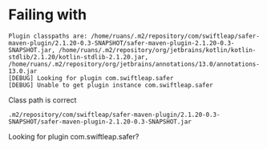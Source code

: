 # Failing with 

```
Plugin classpaths are: /home/ruans/.m2/repository/com/swiftleap/safer-maven-plugin/2.1.20-0.3-SNAPSHOT/safer-maven-plugin-2.1.20-0.3-SNAPSHOT.jar, /home/ruans/.m2/repository/org/jetbrains/kotlin/kotlin-stdlib/2.1.20/kotlin-stdlib-2.1.20.jar, /home/ruans/.m2/repository/org/jetbrains/annotations/13.0/annotations-13.0.jar
[DEBUG] Looking for plugin com.swiftleap.safer
[DEBUG] Unable to get plugin instance com.swiftleap.safer
```

Class path is correct
```
.m2/repository/com/swiftleap/safer-maven-plugin/2.1.20-0.3-SNAPSHOT/safer-maven-plugin-2.1.20-0.3-SNAPSHOT.jar
```

Looking for plugin com.swiftleap.safer?